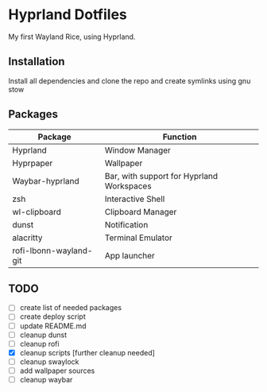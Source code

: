 # Hyprland Dotfiles
My first Wayland Rice, using Hyprland.

## Installation
Install all dependencies and clone the repo and create symlinks using gnu stow

## Packages
|Package                |Function                                     |
|-----------------------|---------------------------------------------|
|Hyprland               |Window Manager                               |
|Hyprpaper              |Wallpaper                                    |
|Waybar-hyprland        |Bar, with support for Hyprland Workspaces    |
|zsh                    |Interactive Shell                            |
|wl-clipboard           |Clipboard Manager                            |
|dunst                  |Notification                                 |
|alacritty              |Terminal Emulator                            |
|rofi-lbonn-wayland-git |App launcher                                 |

## TODO
- [ ] create list of needed packages
- [ ] create deploy script
- [ ] update README.md
- [ ] cleanup dunst
- [ ] cleanup rofi
- [x] cleanup scripts [further cleanup needed]
- [ ] cleanup swaylock
- [ ] add wallpaper sources
- [ ] cleanup waybar
